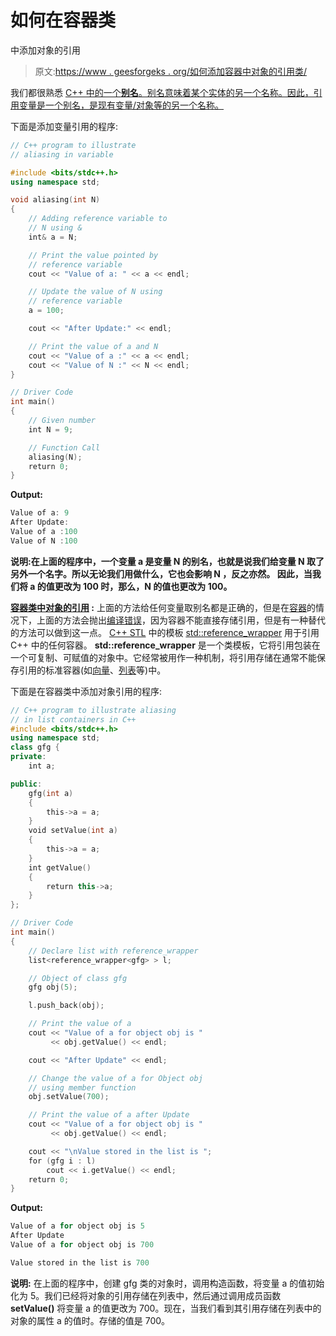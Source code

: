 # 如何在容器类

中添加对象的引用

> 原文:[https://www . geesforgeks . org/如何添加容器中对象的引用类/](https://www.geeksforgeeks.org/how-to-add-reference-of-an-object-in-container-classes/)

我们都很熟悉 [C++ 中的一个**别名**。别名意味着某个实体的另一个名称。因此，引用变量是一个别名，是现有变量/对象等的另一个名称。](https://www.geeksforgeeks.org/c-plus-plus/)

下面是添加变量引用的程序:

```cpp
// C++ program to illustrate
// aliasing in variable

#include <bits/stdc++.h>
using namespace std;

void aliasing(int N)
{
    // Adding reference variable to
    // N using &
    int& a = N;

    // Print the value pointed by
    // reference variable
    cout << "Value of a: " << a << endl;

    // Update the value of N using
    // reference variable
    a = 100;

    cout << "After Update:" << endl;

    // Print the value of a and N
    cout << "Value of a :" << a << endl;
    cout << "Value of N :" << N << endl;
}

// Driver Code
int main()
{
    // Given number
    int N = 9;

    // Function Call
    aliasing(N);
    return 0;
}
```

**Output:**

```cpp
Value of a: 9
After Update:
Value of a :100
Value of N :100

```

**说明:**在上面的程序中，一个变量 **a** 是变量 **N** 的别名，也就是说我们给变量 **N** 取了另外一个名字。所以无论我们用**做什么，它也会影响 **N** ，反之亦然。
因此，当我们将 **a 的值更改为 100** 时，那么，N 的值也更改为 100。**

**<u>容器类中对象的引用</u> :**
上面的方法给任何变量取别名都是正确的，但是在[容器](https://www.geeksforgeeks.org/containers-cpp-stl/)的情况下，上面的方法会抛出[编译错误](https://www.geeksforgeeks.org/errors-in-cc/)，因为容器不能直接存储引用，但是有一种替代的方法可以做到这一点。 [C++ STL](https://www.geeksforgeeks.org/the-c-standard-template-library-stl/) 中的模板 [std::reference_wrapper](https://www.geeksforgeeks.org/reference_wrapper-in-cpp/) 用于引用 C++ 中的任何容器。 **std::reference_wrapper** 是一个类模板，它将引用包装在一个可复制、可赋值的对象中。它经常被用作一种机制，将引用存储在通常不能保存引用的标准容器(如[向量](https://www.geeksforgeeks.org/vector-in-cpp-stl/)、[列表](https://www.geeksforgeeks.org/list-cpp-stl/)等)中。

下面是在容器类中添加对象引用的程序:

```cpp
// C++ program to illustrate aliasing
// in list containers in C++
#include <bits/stdc++.h>
using namespace std;
class gfg {
private:
    int a;

public:
    gfg(int a)
    {
        this->a = a;
    }
    void setValue(int a)
    {
        this->a = a;
    }
    int getValue()
    {
        return this->a;
    }
};

// Driver Code
int main()
{
    // Declare list with reference_wrapper
    list<reference_wrapper<gfg> > l;

    // Object of class gfg
    gfg obj(5);

    l.push_back(obj);

    // Print the value of a
    cout << "Value of a for object obj is "
         << obj.getValue() << endl;

    cout << "After Update" << endl;

    // Change the value of a for Object obj
    // using member function
    obj.setValue(700);

    // Print the value of a after Update
    cout << "Value of a for object obj is "
         << obj.getValue() << endl;

    cout << "\nValue stored in the list is ";
    for (gfg i : l)
        cout << i.getValue() << endl;
    return 0;
}
```

**Output:**

```cpp
Value of a for object obj is 5
After Update
Value of a for object obj is 700

Value stored in the list is 700

```

**说明:**
在上面的程序中，创建 gfg 类的对象时，调用构造函数，将变量 a 的值初始化为 5。我们已经将对象的引用存储在列表中，然后通过调用成员函数 **setValue()** 将变量 a 的值更改为 700。现在，当我们看到其引用存储在列表中的对象的属性 a 的值时。存储的值是 700。
